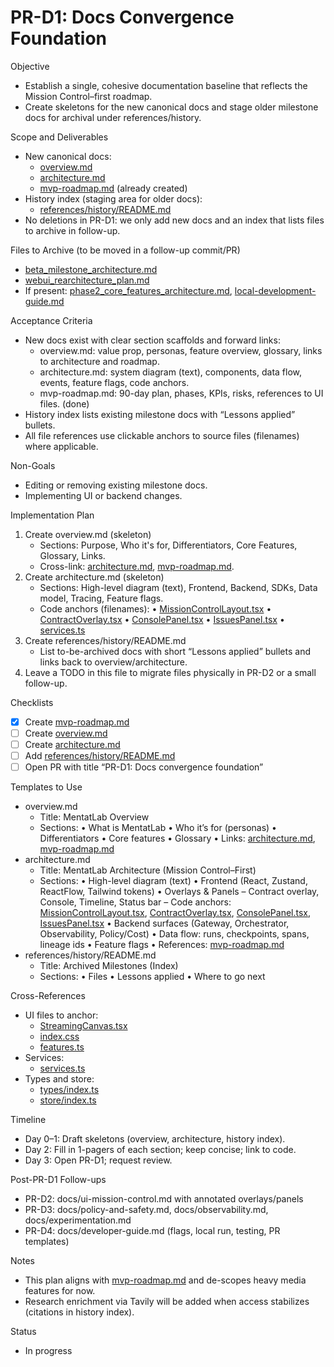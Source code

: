 # PR-D1: Docs Convergence Foundation

Objective
- Establish a single, cohesive documentation baseline that reflects the Mission Control–first roadmap.
- Create skeletons for the new canonical docs and stage older milestone docs for archival under references/history.

Scope and Deliverables
- New canonical docs:
  - [overview.md](docs/overview.md)
  - [architecture.md](docs/architecture.md)
  - [mvp-roadmap.md](docs/mvp-roadmap.md) (already created)
- History index (staging area for older docs):
  - [references/history/README.md](docs/references/history/README.md)
- No deletions in PR-D1: we only add new docs and an index that lists files to archive in follow-up.

Files to Archive (to be moved in a follow-up commit/PR)
- [beta_milestone_architecture.md](docs/beta_milestone_architecture.md)
- [webui_rearchitecture_plan.md](docs/webui_rearchitecture_plan.md)
- If present: [phase2_core_features_architecture.md](docs/phase2_core_features_architecture.md), [local-development-guide.md](docs/local-development-guide.md)

Acceptance Criteria
- New docs exist with clear section scaffolds and forward links:
  - overview.md: value prop, personas, feature overview, glossary, links to architecture and roadmap.
  - architecture.md: system diagram (text), components, data flow, events, feature flags, code anchors.
  - mvp-roadmap.md: 90-day plan, phases, KPIs, risks, references to UI files. (done)
- History index lists existing milestone docs with “Lessons applied” bullets.
- All file references use clickable anchors to source files (filenames) where applicable.

Non-Goals
- Editing or removing existing milestone docs.
- Implementing UI or backend changes.

Implementation Plan
1) Create overview.md (skeleton)
   - Sections: Purpose, Who it's for, Differentiators, Core Features, Glossary, Links.
   - Cross-link: [architecture.md](docs/architecture.md), [mvp-roadmap.md](docs/mvp-roadmap.md).
2) Create architecture.md (skeleton)
   - Sections: High-level diagram (text), Frontend, Backend, SDKs, Data model, Tracing, Feature flags.
   - Code anchors (filenames):
     • [MissionControlLayout.tsx](services/frontend/src/components/mission-control/layout/MissionControlLayout.tsx)
     • [ContractOverlay.tsx](services/frontend/src/components/mission-control/overlays/ContractOverlay.tsx)
     • [ConsolePanel.tsx](services/frontend/src/components/mission-control/panels/ConsolePanel.tsx)
     • [IssuesPanel.tsx](services/frontend/src/components/mission-control/panels/IssuesPanel.tsx)
     • [services.ts](services/frontend/src/services/mission-control/services.ts)
3) Create references/history/README.md
   - List to-be-archived docs with short “Lessons applied” bullets and links back to overview/architecture.
4) Leave a TODO in this file to migrate files physically in PR-D2 or a small follow-up.

Checklists
- [x] Create [mvp-roadmap.md](docs/mvp-roadmap.md)
- [ ] Create [overview.md](docs/overview.md)
- [ ] Create [architecture.md](docs/architecture.md)
- [ ] Add [references/history/README.md](docs/references/history/README.md)
- [ ] Open PR with title “PR-D1: Docs convergence foundation”

Templates to Use
- overview.md
  - Title: MentatLab Overview
  - Sections:
    • What is MentatLab
    • Who it’s for (personas)
    • Differentiators
    • Core features
    • Glossary
    • Links: [architecture.md](docs/architecture.md), [mvp-roadmap.md](docs/mvp-roadmap.md)
- architecture.md
  - Title: MentatLab Architecture (Mission Control–First)
  - Sections:
    • High-level diagram (text)
    • Frontend (React, Zustand, ReactFlow, Tailwind tokens)
    • Overlays & Panels
      – Contract overlay, Console, Timeline, Status bar
      – Code anchors: [MissionControlLayout.tsx](services/frontend/src/components/mission-control/layout/MissionControlLayout.tsx), [ContractOverlay.tsx](services/frontend/src/components/mission-control/overlays/ContractOverlay.tsx), [ConsolePanel.tsx](services/frontend/src/components/mission-control/panels/ConsolePanel.tsx), [IssuesPanel.tsx](services/frontend/src/components/mission-control/panels/IssuesPanel.tsx)
    • Backend surfaces (Gateway, Orchestrator, Observability, Policy/Cost)
    • Data flow: runs, checkpoints, spans, lineage ids
    • Feature flags
    • References: [mvp-roadmap.md](docs/mvp-roadmap.md)
- references/history/README.md
  - Title: Archived Milestones (Index)
  - Sections:
    • Files
    • Lessons applied
    • Where to go next

Cross-References
- UI files to anchor:
  - [StreamingCanvas.tsx](services/frontend/src/components/StreamingCanvas.tsx)
  - [index.css](services/frontend/src/index.css)
  - [features.ts](services/frontend/src/config/features.ts)
- Services:
  - [services.ts](services/frontend/src/services/mission-control/services.ts)
- Types and store:
  - [types/index.ts](services/frontend/src/types/index.ts)
  - [store/index.ts](services/frontend/src/store/index.ts)

Timeline
- Day 0–1: Draft skeletons (overview, architecture, history index).
- Day 2: Fill in 1-pagers of each section; keep concise; link to code.
- Day 3: Open PR-D1; request review.

Post-PR-D1 Follow-ups
- PR-D2: docs/ui-mission-control.md with annotated overlays/panels
- PR-D3: docs/policy-and-safety.md, docs/observability.md, docs/experimentation.md
- PR-D4: docs/developer-guide.md (flags, local run, testing, PR templates)

Notes
- This plan aligns with [mvp-roadmap.md](docs/mvp-roadmap.md) and de-scopes heavy media features for now.
- Research enrichment via Tavily will be added when access stabilizes (citations in history index).

Status
- In progress